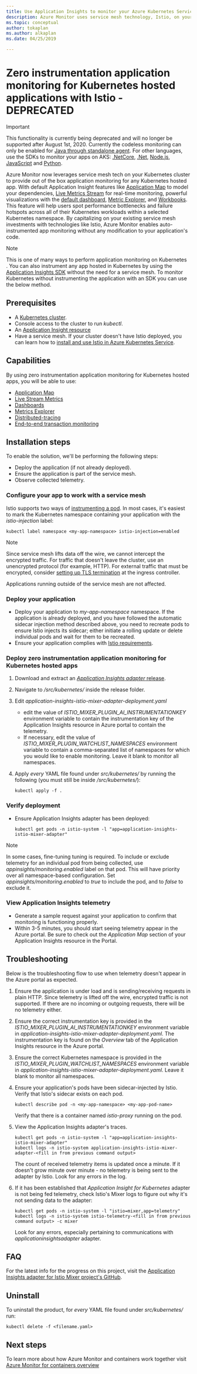 ```yaml
---
title: Use Application Insights to monitor your Azure Kubernetes Service (AKS) or other Kubernetes hosted applications - Azure Monitor | Microsoft Docs
description: Azure Monitor uses service mesh technology, Istio, on your Kubernetes cluster to provide application monitoring for any Kubernetes hosted application. This allows you to collect Application Insights telemetry pertaining to incoming and outgoing requests to and from pods running in your cluster.
ms.topic: conceptual
author: tokaplan
ms.author: alkaplan
ms.date: 04/25/2019

---
```


# Zero instrumentation application monitoring for Kubernetes hosted applications with Istio - DEPRECATED

> [!IMPORTANT]
> This functionality is currently being deprecated and will no longer be supported after August 1st, 2020.
> Currently the codeless monitoring can only be enabled for [Java through standalone agent](https://docs.microsoft.com/azure/azure-monitor/app/java-in-process-agent). For other languages, use the SDKs to monitor your apps on AKS: [.NetCore](https://docs.microsoft.com/azure/azure-monitor/app/asp-net-core), [.Net](https://docs.microsoft.com/azure/azure-monitor/app/asp-net), [Node.js](https://docs.microsoft.com/azure/azure-monitor/app/nodejs), [JavaScript](https://docs.microsoft.com/azure/azure-monitor/app/javascript) and [Python](https://docs.microsoft.com/azure/azure-monitor/app/opencensus-python).

Azure Monitor now leverages service mesh tech on your Kubernetes cluster to provide out of the box application monitoring for any Kubernetes hosted app. With default Application Insight features like [Application Map](../../azure-monitor/app/app-map.md) to model your dependencies, [Live Metrics Stream](../../azure-monitor/app/live-stream.md) for real-time monitoring, powerful visualizations with the [default dashboard](../../azure-monitor/app/overview-dashboard.md), [Metric Explorer](../../azure-monitor/platform/metrics-getting-started.md), and [Workbooks](../../azure-monitor/app/usage-workbooks.md). This feature will help users spot performance bottlenecks and failure hotspots across all of their Kubernetes workloads within a selected Kubernetes namespace. By capitalizing on your existing service mesh investments with technologies like Istio, Azure Monitor enables auto-instrumented app monitoring without any modification to your application's code.

> [!NOTE]
> This is one of many ways to perform application monitoring on Kubernetes​​​​​​​. You can also instrument any app hosted in Kubernetes by using the [Application Insights SDK](../../azure-monitor/azure-monitor-app-hub.yml) without the need for a service mesh. To monitor Kubernetes without instrumenting the application with an SDK you can use the below method.

## Prerequisites

- A [Kubernetes cluster](https://docs.microsoft.com/azure/aks/concepts-clusters-workloads).
- Console access to the cluster to run *kubectl*.
- An [Application Insight resource](create-new-resource.md)
- Have a service mesh. If your cluster doesn't have Istio deployed, you can learn how to [install and use Istio in Azure Kubernetes Service](https://docs.microsoft.com/azure/aks/istio-install).

## Capabilities

By using zero instrumentation application monitoring for Kubernetes hosted apps, you will be able to use:

- [Application Map](../../azure-monitor/app/app-map.md)
- [Live Stream Metrics](../../azure-monitor/app/live-stream.md)
- [Dashboards](../../azure-monitor/app/overview-dashboard.md)
- [Metrics Explorer](../../azure-monitor/platform/metrics-getting-started.md)
- [Distributed-tracing](../../azure-monitor/app/distributed-tracing.md)
- [End-to-end transaction monitoring](../../azure-monitor/learn/tutorial-performance.md#identify-slow-server-operations)

## Installation steps

To enable the solution, we'll be performing the following steps:
- Deploy the application (if not already deployed).
- Ensure the application is part of the service mesh.
- Observe collected telemetry.

### Configure your app to work with a service mesh

Istio supports two ways of [instrumenting a pod](https://istio.io/docs/setup/kubernetes/additional-setup/sidecar-injection/).
In most cases, it's easiest to mark the Kubernetes namespace containing your application with the *istio-injection* label:

```console
kubectl label namespace <my-app-namespace> istio-injection=enabled
```

> [!NOTE]
> Since service mesh lifts data off the wire, we cannot intercept the encrypted traffic. For traffic that doesn't leave the cluster, use  an unencrypted protocol (for example, HTTP). For external traffic that must be encrypted, consider [setting up TLS termination](https://kubernetes.io/docs/concepts/services-networking/ingress/#tls) at the ingress controller.

Applications running outside of the service mesh are not affected.

### Deploy your application

- Deploy your application to *my-app-namespace* namespace. If the application is already deployed, and you have followed the automatic
sidecar injection method described above, you need to recreate pods to ensure Istio injects its sidecar; either initiate a
rolling update or delete individual pods and wait for them to be recreated.
- Ensure your application complies with [Istio requirements](https://istio.io/docs/setup/kubernetes/prepare/requirements/).

### Deploy zero instrumentation application monitoring for Kubernetes hosted apps

1. Download and extract an [*Application Insights adapter* release](https://github.com/Microsoft/Application-Insights-Istio-Adapter/releases/).
2. Navigate to */src/kubernetes/* inside the release folder.
3. Edit *application-insights-istio-mixer-adapter-deployment.yaml*
    - edit the value of *ISTIO_MIXER_PLUGIN_AI_INSTRUMENTATIONKEY* environment variable to contain the instrumentation key of the Application Insights resource in Azure portal to contain the telemetry.
    - If necessary, edit the value of *ISTIO_MIXER_PLUGIN_WATCHLIST_NAMESPACES* environment variable to contain a comma-separated list of namespaces for which you would like to enable monitoring. Leave it blank to monitor all namespaces.
4. Apply *every* YAML file found under *src/kubernetes/* by running the following (you must still be inside */src/kubernetes/*):

   ```console
   kubectl apply -f .
   ```

### Verify deployment

- Ensure Application Insights adapter has been deployed:

  ```console
  kubectl get pods -n istio-system -l "app=application-insights-istio-mixer-adapter"
  ```
> [!NOTE]
> In some cases, fine-tuning tuning is required. To include or exclude telemetry for an individual pod from being collected, use *appinsights/monitoring.enabled* label on that pod. This will have priority over all namespace-based configuration. Set *appinsights/monitoring.enabled* to *true* to include the pod, and to *false* to exclude it.

### View Application Insights telemetry

- Generate a sample request against your application to confirm that monitoring is functioning properly.
- Within 3-5 minutes, you should start seeing telemetry appear in the Azure portal. Be sure to check out the *Application Map* section of your Application Insights resource in the Portal.

## Troubleshooting

Below is the troubleshooting flow to use when telemetry doesn't appear in the Azure portal as expected.

1. Ensure the application is under load and is sending/receiving requests in plain HTTP. Since telemetry is lifted off the wire, encrypted traffic is not supported. If there are no incoming or outgoing requests, there will be no telemetry either.
2. Ensure the correct instrumentation key is provided in the *ISTIO_MIXER_PLUGIN_AI_INSTRUMENTATIONKEY* environment variable in *application-insights-istio-mixer-adapter-deployment.yaml*. The instrumentation key is found on the *Overview* tab of the Application Insights resource in the Azure portal.
3. Ensure the correct Kubernetes namespace is provided in the *ISTIO_MIXER_PLUGIN_WATCHLIST_NAMESPACES* environment variable in *application-insights-istio-mixer-adapter-deployment.yaml*. Leave it blank to monitor all namespaces.
4. Ensure your application's pods have been sidecar-injected by Istio. Verify that Istio's sidecar exists on each pod.

   ```console
   kubectl describe pod -n <my-app-namespace> <my-app-pod-name>
   ```
   Verify that there is a container named *istio-proxy* running on the pod.

5. View the Application Insights adapter's traces.

   ```console
   kubectl get pods -n istio-system -l "app=application-insights-istio-mixer-adapter"
   kubectl logs -n istio-system application-insights-istio-mixer-adapter-<fill in from previous command output>
   ```

   The count of received telemetry items is updated once a minute. If it doesn't grow minute over minute - no telemetry is being sent to the adapter by Istio.
   Look for any errors in the log.
6. If it has been established that *Application Insight for Kubernetes* adapter is not being fed telemetry, check Istio's Mixer logs to figure out why it's not sending data to the adapter:

   ```console
   kubectl get pods -n istio-system -l "istio=mixer,app=telemetry"
   kubectl logs -n istio-system istio-telemetry-<fill in from previous command output> -c mixer
   ```
   Look for any errors, especially pertaining to communications with *applicationinsightsadapter* adapter.

## FAQ

For the latest info for the progress on this project, visit the [Application Insights adapter for Istio Mixer project's GitHub](https://github.com/Microsoft/Application-Insights-Istio-Adapter/blob/master/SETUP.md#faq).

## Uninstall

To uninstall the product, for *every* YAML file found under *src/kubernetes/* run:

```console
kubectl delete -f <filename.yaml>
```


## Next steps

To learn more about how Azure Monitor and containers work together visit [Azure Monitor for containers overview](../../azure-monitor/insights/container-insights-overview.md)
